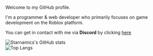 Welcome to my GitHub profile. 

I'm a programmer & web developer who primarily focuses on game development on the Roblox platform.

You can get in contact with me via **Discord** by clicking [here](https://discord.com/users/579978340371398666/)

![Starnamics's GitHub stats](https://github-readme-stats.vercel.app/api?username=Starnamics&count_private=true&theme=github_dark&show_icons=true&border_color=4C8EDA&include_all_commits=true)
<br>
![Top Langs](https://github-readme-stats.vercel.app/api/top-langs/?username=Starnamics&theme=github_dark&layout=compact&border_color=4C8EDA&card_width=445)
